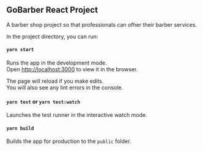 ## GoBarber React Project

A barber shop project so that professionals can ofher their barber services.

In the project directory, you can run:

#### `yarn start`

Runs the app in the development mode.<br />
Open [http://localhost:3000](http://localhost:3000) to view it in the browser.

The page will reload if you make edits.<br />
You will also see any lint errors in the console.

#### `yarn test` or `yarn test:watch`

Launches the test runner in the interactive watch mode.<br />

#### `yarn build`

Builds the app for production to the `public` folder.<br />
